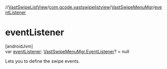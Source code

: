 //[VastSwipeListView](../../../index.md)/[com.gcode.vastswipelistview](../index.md)/[VastSwipeMenuMgr](index.md)/[eventListener](event-listener.md)

# eventListener

[androidJvm]\
var [eventListener](event-listener.md): [VastSwipeMenuMgr.EventListener](-event-listener/index.md)? = null

Lets you to define the swipe events.

